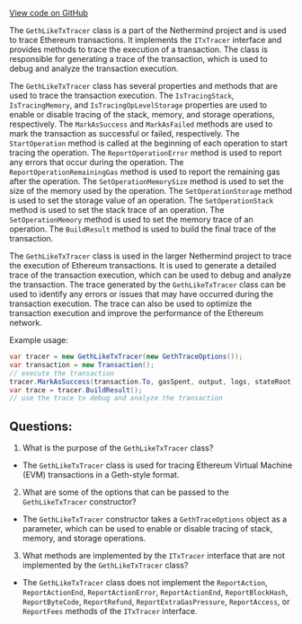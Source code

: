[View code on GitHub](https://github.com/nethermindeth/nethermind/Nethermind.Evm/Tracing/GethStyle/GethLikeTxTracer.cs)

The `GethLikeTxTracer` class is a part of the Nethermind project and is used to trace Ethereum transactions. It implements the `ITxTracer` interface and provides methods to trace the execution of a transaction. The class is responsible for generating a trace of the transaction, which is used to debug and analyze the transaction execution.

The `GethLikeTxTracer` class has several properties and methods that are used to trace the transaction execution. The `IsTracingStack`, `IsTracingMemory`, and `IsTracingOpLevelStorage` properties are used to enable or disable tracing of the stack, memory, and storage operations, respectively. The `MarkAsSuccess` and `MarkAsFailed` methods are used to mark the transaction as successful or failed, respectively. The `StartOperation` method is called at the beginning of each operation to start tracing the operation. The `ReportOperationError` method is used to report any errors that occur during the operation. The `ReportOperationRemainingGas` method is used to report the remaining gas after the operation. The `SetOperationMemorySize` method is used to set the size of the memory used by the operation. The `SetOperationStorage` method is used to set the storage value of an operation. The `SetOperationStack` method is used to set the stack trace of an operation. The `SetOperationMemory` method is used to set the memory trace of an operation. The `BuildResult` method is used to build the final trace of the transaction.

The `GethLikeTxTracer` class is used in the larger Nethermind project to trace the execution of Ethereum transactions. It is used to generate a detailed trace of the transaction execution, which can be used to debug and analyze the transaction. The trace generated by the `GethLikeTxTracer` class can be used to identify any errors or issues that may have occurred during the transaction execution. The trace can also be used to optimize the transaction execution and improve the performance of the Ethereum network. 

Example usage:

```csharp
var tracer = new GethLikeTxTracer(new GethTraceOptions());
var transaction = new Transaction();
// execute the transaction
tracer.MarkAsSuccess(transaction.To, gasSpent, output, logs, stateRoot);
var trace = tracer.BuildResult();
// use the trace to debug and analyze the transaction
```
## Questions: 
 1. What is the purpose of the `GethLikeTxTracer` class?
- The `GethLikeTxTracer` class is used for tracing Ethereum Virtual Machine (EVM) transactions in a Geth-style format.

2. What are some of the options that can be passed to the `GethLikeTxTracer` constructor?
- The `GethLikeTxTracer` constructor takes a `GethTraceOptions` object as a parameter, which can be used to enable or disable tracing of stack, memory, and storage operations.

3. What methods are implemented by the `ITxTracer` interface that are not implemented by the `GethLikeTxTracer` class?
- The `GethLikeTxTracer` class does not implement the `ReportAction`, `ReportActionEnd`, `ReportActionError`, `ReportActionEnd`, `ReportBlockHash`, `ReportByteCode`, `ReportRefund`, `ReportExtraGasPressure`, `ReportAccess`, or `ReportFees` methods of the `ITxTracer` interface.